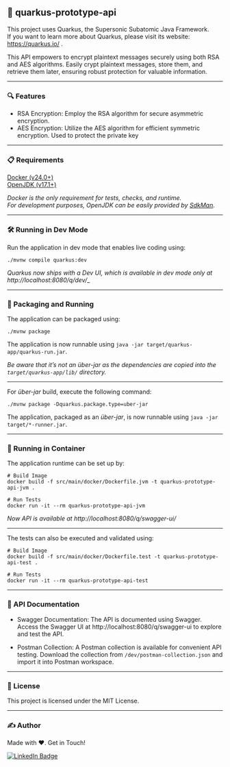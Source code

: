 ## 🤖 quarkus-prototype-api
This project uses Quarkus, the Supersonic Subatomic Java Framework.  
If you want to learn more about Quarkus, please visit its website: https://quarkus.io/ .

This API empowers to encrypt plaintext messages securely using both RSA and AES algorithms. Easily crypt plaintext messages, store them, and retrieve them later, ensuring robust protection for valuable information.

---
### 🔍 Features
- RSA Encryption: Employ the RSA algorithm for secure asymmetric encryption.
- AES Encryption: Utilize the AES algorithm for efficient symmetric encryption. Used to protect the private key

---

### 📋 Requirements
[Docker (v24.0+)](https://get.docker.com/)  
[OpenJDK (v17.1+)](https://sdkman.io/jdks/)  

_Docker is the only requirement for tests, checks, and runtime._  
_For development purposes, OpenJDK can be easily provided by [SdkMan](https://sdkman.io/jdks/)._  

---

### 🛠️ Running in Dev Mode

Run the application in dev mode that enables live coding using:
```shell script
./mvnw compile quarkus:dev
```

_Quarkus now ships with a Dev UI, which is available in dev mode only at http://localhost:8080/q/dev/__

---

### 🚀 Packaging and Running
The application can be packaged using:
```shell script
./mvnw package
```

The application is now runnable using `java -jar target/quarkus-app/quarkus-run.jar`.

_Be aware that it’s not an _über-jar_ as the dependencies are copied into the `target/quarkus-app/lib/` directory._

---

For _über-jar_ build, execute the following command:
```shell script
./mvnw package -Dquarkus.package.type=uber-jar
```

The application, packaged as an _über-jar_, is now runnable using `java -jar target/*-runner.jar`.

---

### 🐳 Running in Container
The application runtime can be set up by:
```shell script
# Build Image
docker build -f src/main/docker/Dockerfile.jvm -t quarkus-prototype-api-jvm .

# Run Tests
docker run -it --rm quarkus-prototype-api-jvm
```

_Now API is available at http://localhost:8080/q/swagger-ui/_

---

The tests can also be executed and validated using:
```shell script
# Build Image
docker build -f src/main/docker/Dockerfile.test -t quarkus-prototype-api-test .

# Run Tests
docker run -it --rm quarkus-prototype-api-test
```

---

### 📄 API Documentation

- Swagger Documentation: The API is documented using Swagger. Access the Swagger UI at http://localhost:8080/q/swagger-ui to explore and test the API.  

- Postman Collection: A Postman collection is available for convenient API testing. Download the collection from `/dev/postman-collection.json` and import it into Postman workspace.

---

### 📜 License
This project is licensed under the MIT License.

---

### ✍️ Author
Made with ❤️. Get in Touch!

[![LinkedIn Badge](https://img.shields.io/badge/LinkedIn-0077B5?style=for-the-badge&logo=linkedin&logoColor=white)](https://www.linkedin.com/in/adrcrv/)
